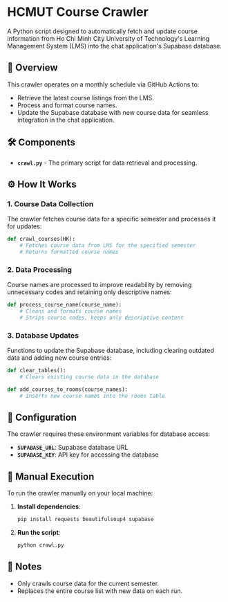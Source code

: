 # HCMUT Course Crawler

A Python script designed to automatically fetch and update course information from Ho Chi Minh City University of Technology's Learning Management System (LMS) into the chat application's Supabase database.

## 🔄 Overview

This crawler operates on a monthly schedule via GitHub Actions to:

- Retrieve the latest course listings from the LMS.
- Process and format course names.
- Update the Supabase database with new course data for seamless integration in the chat application.

## 🛠️ Components

- **`crawl.py`** - The primary script for data retrieval and processing.

## ⚙️ How It Works

### 1. Course Data Collection

The crawler fetches course data for a specific semester and processes it for updates:

```python
def crawl_courses(HK):
    # Fetches course data from LMS for the specified semester
    # Returns formatted course names
```

### 2. Data Processing

Course names are processed to improve readability by removing unnecessary codes and retaining only descriptive names:

```python
def process_course_name(course_name):
    # Cleans and formats course names
    # Strips course codes, keeps only descriptive content
```

### 3. Database Updates

Functions to update the Supabase database, including clearing outdated data and adding new course entries:

```python
def clear_tables():
    # Clears existing course data in the database

def add_courses_to_rooms(course_names):
    # Inserts new course names into the rooms table
```

## 🔧 Configuration

The crawler requires these environment variables for database access:

- **`SUPABASE_URL`**: Supabase database URL
- **`SUPABASE_KEY`**: API key for accessing the database

## 🚀 Manual Execution

To run the crawler manually on your local machine:

1. **Install dependencies**:

   ```bash
   pip install requests beautifulsoup4 supabase
   ```

2. **Run the script**:
   ```bash
   python crawl.py
   ```

## 📝 Notes

- Only crawls course data for the current semester.
- Replaces the entire course list with new data on each run.
